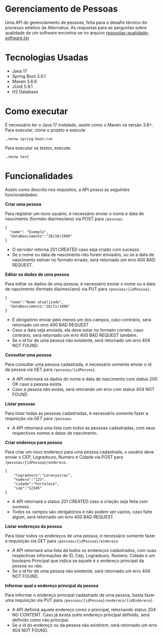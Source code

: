 # Gerenciamento de Pessoas

Uma API de gerenciamento de pessoas, feita para o desafio técnico do processo seletivo da Attornatus. As respostas para as perguntas sobre qualidade de um software encontra-se no arquivo [respostas-qualidade-software.txt](https://github.com/akaMiike/api-gerenciamento-pessoas/blob/main/respostas-qualidade-software.txt)

# Tecnologias Usadas

- Java 17
- Spring Boot 3.0.1
- Maven 3.8.6
- JUnit 5.9.1
- H2 Database

# Como executar

É necessário ter o Java 17 instalado, assim como o Maven na versão 3.8+.
Para executar, clone o projeto e execute

`./mvnw spring-boot:run`

Para executar os testes, execute:

`./mvnw test`

# Funcionalidades

Assim como descrito nos requisitos, a API possui as seguintes funcionalidades:

<b>Criar uma pessoa</b>

Para registrar um novo usuário, é necessário enviar o nome e data de nascimento (formato dia/mes/ano) via POST para `/pessoas`.
```
{
  "nome": "Exemplo",
  "dataNascimento":"28/10/1999"
}
```
- O servidor retorna 201 CREATED caso seja criado com sucesso.
- Se o nome ou data de nascimento não forem enviados, ou se a data de nascimento estiver no formato errado, será retornado um erro 400 BAD REQUEST.

<b>Editar os dados de uma pessoa</b>

Para editar os dados de uma pessoa, é necessário enviar o nome ou a data de nascimento (formato dia/mes/ano) via PUT para `/pessoas/{idPessoa}`.
```
{
  "nome":"Nome atualizado",
  "dataNascimento:"28/11/1998"
}
```
- É obrigatório enviar pelo menos um dos campos, caso contrário, será retornado um erro 400 BAD REQUEST
- Caso a data seja enviada, ela deve estar no formato correto, caso contrário, será retornado um erro 400 BAD REQUEST também.
- Se o id for de uma pessoa não existente, será retornado um erro 404 NOT FOUND.

<b>Consultar uma pessoa</b>

Para consultar uma pessoa cadastrada, é necessário somente enviar o id da pessoa via GET para `/pessoas/{idPessoa}`.
- A API retornará os dados do nome e data de nascimento com status 200 OK caso a pessoa exista
- Caso a pessoa não exista, será retorando um erro com status 404 NOT FOUND

<b>Listar pessoas</b>

Para listar todas as pessoas cadastradas, é necessário somente fazer a requisição via GET para `/pessoas`.
- A API retornará uma lista com todos as pessoas cadastradas, com seus respectivos nomes e datas de nascimento.

<b>Criar endereço para pessoa</b>

Para criar um novo endereço para uma pessoa cadastrada, o usuário deve enviar o CEP, Logradouro, Numero e Cidade via POST para `/pessoas/{idPessoa}/endereco`.
```
{
	"logradouro":"Laranjeiras",
	"numero":"123",
	"cidade":"Fortaleza",
	"cep":"12345"
}
```
- A API retornará o status 201 CREATED caso a criação seja feita com sucesso.
- Todos os campos são obrigatórios e não podem ser vazios, caso falte algum, será retornado um erro 400 BAD REQUEST.

<b>Listar endereços da pessoa</b>

Para listar todos os endereços de uma pessoa, é necessário somente fazer a requisição via GET para `/pessoas/{idPessoa}/endereco`
- A API retornará uma lista de todos os endereços cadastrados, com suas respectivas informações de ID, Cep, Logradouro, Numero, Cidade e um booleano Principal que indica se aquele é o endereço principal da pessoa ou não.
- Se o id for de uma pessoa não existente, será retornado um erro 404 NOT FOUND.

<b>Informar qual o endereço principal da pessoa</b>

Para informar o endereço principal cadastrado de uma pessoa, basta fazer uma requisição via PUT para `/pessoas/{idPessoa}/endereco/{idEndereco}`.
- A API definirá aquele endereço como o principal, retornando status 204 NO CONTENT. Caso já exista outro endereço principal definido, será definido como não principal.
- Se o id do endereço ou da pessoa não existirem, será retornado um erro 404 NOT FOUND.
